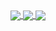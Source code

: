 <a href="https://github.com/Shu-Nogami/github-readme-stats">
  <img align="center" src="https://github-readme-stats.vercel.app/api?username=Shu-Nogami&show_icons=true&theme=dark&line_height=20" />
</a>
<a href="https://github.com/Shu-Nogami/github-readme-stats">
  <img align="center" src="https://github-readme-stats.vercel.app/api/top-langs/?username=Shu-Nogami&layout=compact&theme=dark" />
</a>
<a href="https://github.com/Shu-Nogami/github-profile-trophy">
  <img align="center" src="https://github-profile-trophy.vercel.app/?username=Shu-Nogami&theme=onedark&row=1" />
</a>
